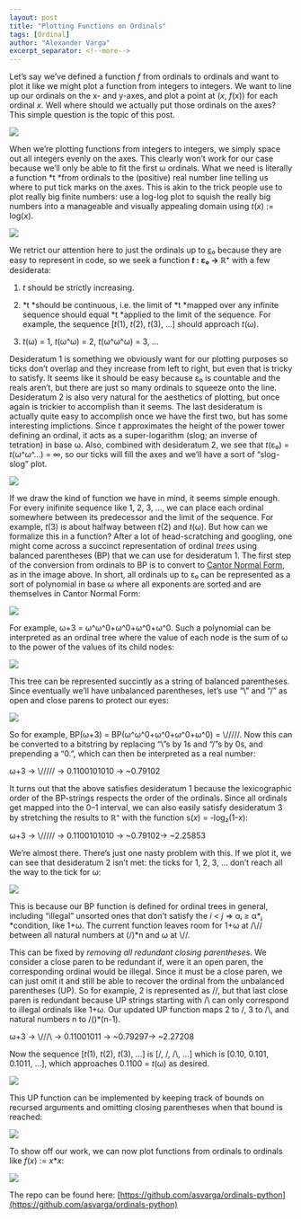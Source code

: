 ```yaml
---
layout: post
title: "Plotting Functions on Ordinals"
tags: [Ordinal]
author: "Alexander Varga"
excerpt_separator: <!--more-->
---
```


Let’s say we’ve defined a function *f* from ordinals to ordinals and want to plot it like we might plot a function from integers to integers. We want to line up our ordinals on the x- and y-axes, and plot a point at (*x*, *f*(*x*)) for each ordinal *x*. Well where should we actually put those ordinals on the axes? This simple question is the topic of this post.

<!--more-->

![](https://cdn-images-1.medium.com/max/2000/1*EqnHBQWeWIUpATGui2DiVw.png)

When we’re plotting functions from integers to integers, we simply space out all integers evenly on the axes. This clearly won’t work for our case because we’ll only be able to fit the first ω ordinals. What we need is literally a function *t *from ordinals to the (positive) real number line telling us where to put tick marks on the axes. This is akin to the trick people use to plot really big finite numbers: use a log-log plot to squish the really big numbers into a manageable and visually appealing domain using *t*(*x*) := log(*x*).

![](https://cdn-images-1.medium.com/max/2000/1*x9t4Cs3cC6gH_GwDeUmhPQ.png)

We retrict our attention here to just the ordinals up to [ε₀](https://en.wikipedia.org/wiki/Epsilon_numbers_(mathematics)) because they are easy to represent in code, so we seek a function ***t* : ε₀ → ℝ⁺** with a few desiderata:

 1. *t* should be strictly increasing.

 2. *t *should be continuous, i.e. the limit of *t *mapped over any infinite sequence should equal *t *applied to the limit of the sequence. For example, the sequence [*t*(1), *t*(2), *t*(3), …] should approach *t*(ω).

 3. *t*(ω) = 1, *t*(ω^ω) = 2, *t*(ω^ω^ω) = 3, …

Desideratum 1 is something we obviously want for our plotting purposes so ticks don’t overlap and they increase from left to right, but even that is tricky to satisfy. It seems like it should be easy because ε₀ is countable and the reals aren’t, but there are just so many ordinals to squeeze onto the line. Desideratum 2 is also very natural for the aesthetics of plotting, but once again is trickier to accomplish than it seems. The last desideratum is actually quite easy to accomplish once we have the first two, but has some interesting implictions. Since *t* approximates the height of the power tower defining an ordinal, it acts as a super-logarithm (slog; an inverse of tetration) in base ω. Also, combined with desideratum 2, we see that *t*(ε₀) = *t*(ω^ω^…) = ∞, so our ticks will fill the axes and we’ll have a sort of “slog-slog” plot.

![](https://cdn-images-1.medium.com/max/7918/1*3ph9oxfZe14U_exSwOMS-w.jpeg)

If we draw the kind of function we have in mind, it seems simple enough. For every inifinite sequence like 1, 2, 3, …, we can place each ordinal somewhere between its predecessor and the limit of the sequence. For example, *t*(3) is about halfway between *t*(2) and *t*(ω). But how can we formalize this in a function? After a lot of head-scratching and googling, one might come across a succinct representation of ordinal *trees* using balanced parentheses (BP) that we can use for desideratum 1. The first step of the conversion from ordinals to BP is to convert to [Cantor Normal Form](https://en.wikipedia.org/wiki/Ordinal_arithmetic#Cantor_normal_form), as in the image above. In short, all ordinals up to ε₀ can be represented as a sort of polynomial in base ω where all exponents are sorted and are themselves in Cantor Normal Form:

![](https://cdn-images-1.medium.com/max/2528/1*sE8UiqRu1NfzxXdXMut6kA.png)

For example, ω+3 = ω^ω^0+ω^0+ω^0+ω^0. Such a polynomial can be interpreted as an ordinal tree where the value of each node is the sum of ω to the power of the values of its child nodes:

![](https://cdn-images-1.medium.com/max/2000/1*Vn5f1pMrpCW2xWc8SU5TLA.png)

This tree can be represented succintly as a string of balanced parentheses. Since eventually we’ll have unbalanced parentheses, let’s use “\” and “/” as open and close parens to protect our eyes:

![](https://cdn-images-1.medium.com/max/2824/1*ZPVvLo6Q5dFezsx-771j7A.png)

So for example, BP(ω+3) = BP(ω^ω^0+ω^0+ω^0+ω^0) = \\//\/\/\/. Now this can be converted to a bitstring by replacing “\”s by 1s and “/”s by 0s, and prepending a “0.”, which can then be interpreted as a real number:

ω+3 → \\//\/\/\/ → 0.1100101010 → ~0.79102

It turns out that the above satisfies desideratum 1 because the lexicographic order of the BP-strings respects the order of the ordinals. Since all ordinals get mapped into the 0–1 interval, we can also easily satisfy desideratum 3 by stretching the results to ℝ⁺ with the function s(*x*) = -log₂(1-*x*):

ω+3 → \\//\/\/\/ → 0.1100101010 → ~0.79102→ ~2.25853

We’re almost there. There’s just one nasty problem with this. If we plot it, we can see that desideratum 2 isn’t met: the ticks for 1, 2, 3, … don’t reach all the way to the tick for ω:

![](https://cdn-images-1.medium.com/max/2220/1*wobSL78rvfbAdKDckM4RKQ.png)

This is because our BP function is defined for ordinal trees in general, including “illegal” unsorted ones that don’t satisfy the *i* < *j* ⇒ αᵢ ≥ α*ⱼ *condition, like 1+ω. The current function leaves room for 1+ω at \/\\// between all natural numbers at (\/)*n and ω at \\//.

This can be fixed by *removing all redundant closing parentheses*. We consider a close paren to be redundant if, were it an open paren, the corresponding ordinal would be illegal. Since it must be a close paren, we can just omit it and still be able to recover the ordinal from the unbalanced parentheses (UP). So for example, 2 is represented as \/\/, but that last close paren is redundant because UP strings starting with \/\\ can only correspond to illegal ordinals like 1+ω. Our updated UP function maps 2 to \/\, 3 to \/\\, and natural numbers n to \/(\)*(n-1).

ω+3 → \\//\/\\ → 0.11001011 → ~0.79297→ ~2.27208

Now the sequence [*t*(1), *t*(2), *t*(3), …] is [\/, \/\, \/\\, …] which is [0.10, 0.101, 0.1011, …], which approaches 0.1100 = *t*(ω) as desired.

![](https://cdn-images-1.medium.com/max/2048/1*3csFSNKbwz72AThvF4gtaQ.png)

This UP function can be implemented by keeping track of bounds on recursed arguments and omitting closing parentheses when that bound is reached:

![](https://cdn-images-1.medium.com/max/4948/1*ODZLPmQJqWxmcUA4KLKdzw.png)

To show off our work, we can now plot functions from ordinals to ordinals like *f*(*x*) := *x***x*:

![](https://cdn-images-1.medium.com/max/2000/1*bPEFlj5GwQgjWQUly93Pyg.png)

The repo can be found here: [https://github.com/asvarga/ordinals-python](https://github.com/asvarga/ordinals-python)
